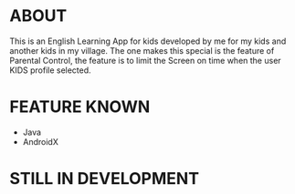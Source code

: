 # ABOUT
This is an English Learning App for kids developed by me for my kids and another kids in my village. The one makes this special is the feature of Parental Control, the feature is to limit the Screen on time when the user KIDS profile selected.

# FEATURE KNOWN
- Java
- AndroidX

# STILL IN DEVELOPMENT